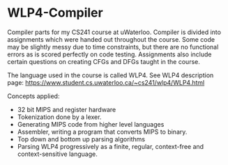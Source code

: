 # WLP4-Compiler

Compiler parts for my CS241 course at uWaterloo. Compiler is divided into assignments which were handed out throughout the course. Some code may be slightly messy due to time constraints, but there are no functional errors as is scored perfectly on code testing. Assignments also include certain questions on creating CFGs and DFGs taught in the course.

The language used in the course is called WLP4. See WLP4 description page: https://www.student.cs.uwaterloo.ca/~cs241/wlp4/WLP4.html

Concepts applied:
- 32 bit MIPS and register hardware
- Tokenization done by a lexer.
- Generating MIPS code from higher level languages
- Assembler, writing a program that converts MIPS to binary.
- Top down and bottom up parsing algorithms
- Parsing WLP4 progressively as a finite, regular, context-free and context-sensitive language.
